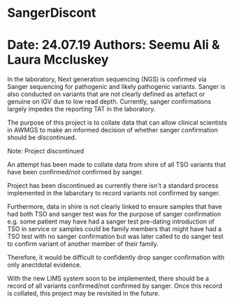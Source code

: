 # SangerDiscont

# Date: 24.07.19 Authors: Seemu Ali & Laura Mccluskey

In the laboratory, Next generation sequencing (NGS) is confirmed via Sanger sequencing for pathogenic and likely pathogenic variants. Sanger is also conducted on variants that are not clearly defined as artefact or genuine on IGV due to low read depth. Currently, sanger confirmations largely impedes the reporting TAT in the laboratory.

The purpose of this project is to collate data that can allow clinical scientists in AWMGS to make an informed decision of whether sanger confirmation should be discontinued.

Note: Project discontinued

An attempt has been made to collate data from shire of all TSO variants that have been confirmed/not confirmed by sanger.

Project has been discontinued as currently there isn't a standard process implemented in the labarotary to record variants not confirmed by sanger.

Furthermore, data in shire is not clearly linked to ensure samples that have had both TSO and sanger test was for the purpose of sanger confirmation e.g. some patient may have had a sanger test pre-dating introduction of TSO in service or samples could be family members that might have had a TSO test with no sanger confirmation but was later called to do sanger test to confirm variant of another member of their family.

Therefore, it would be difficult to confidently drop sanger confirmation with only anectdotal evidence.

With the new LIMS system soon to be implemented, there should be a record of all variants confirmed/not confirmed by sanger. Once this record is collated, this project may be revisited in the future.

